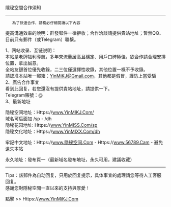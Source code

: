 隱秘空間合作須知
___________________________________________________________________________________                       
       為了快速合作，請務必仔細閱讀以下內容         

提高溝通效率的說明：群發郵件一律拒收；合作洽談請提供貴站地址；暫無QQ、目前只有郵件（或Telegram）聯繫。             
        
1、网站收录、互链说明：           
本站是老牌福利導航，多年來流量居高且穩定、用戶口碑極佳，欲合作請合理安排位置，拿出誠意。              
全站友鏈首位優先收錄，二三位僅選擇性收錄，其他位置一概不予收錄。                  
請認准本站唯一郵箱：YinMiKJ@Gmail.com，其他都是假冒，謹防上當受騙                  
2、廣告合作事宜                    
看到此回复，若您還沒有提供貴站地址，請提供一下。                  
Telegram賬號：@                 
3、最新地址
              
隐秘空间地址：Https://www.YinMIKJ.Com/                 
域名可后面加 /sp - /dh                    
隐秘花园地址: Https://www.YinMISS.Com/sp                 
隐秘文化地址：Https://www.YinMIXX.Com/dh                  
                                       
牢記中文地址：Https://www.隐秘空间.Com -  Https://www.56789.Cam - 避免遺失本站                             
                               
永久地址：發布頁一（最新域名發布地址，永久可用，建議收藏）             
___________________________________________________________________________________                           
Tips：該郵件為自动回复，只用於回复提示，具体事宜的處理請您等待人工客服回复。                  
感謝您對隱秘空間一直以來的支持與厚愛！                
                 
                    
點擊 >> Https://www.YinMiKJ.Com               
              
               
                 
